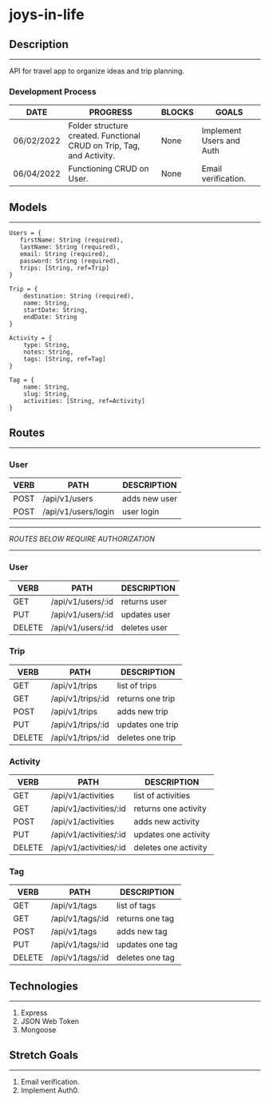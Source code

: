 # joys-in-life

## Description
***

API for travel app to organize ideas and trip planning.

### Development Process
   DATE 		 | 		  PROGRESS     |     BLOCKS 		 |  	 GOALS     |
------------ | ----------------- | --------------- | ------------- |
06/02/2022 | Folder structure created. Functional CRUD on Trip, Tag, and Activity. | None | Implement Users and Auth |
06/04/2022 | Functioning CRUD on User. | None | Email verification. |

## Models
***

```
Users = {
   firstName: String (required),
   lastName: String (required),
   email: String (required),
   password: String (required),
   trips: [String, ref=Trip]
}

Trip = {
    destination: String (required),
    name: String,
    startDate: String,
    endDate: String
}

Activity = {
    type: String,
    notes: String,
    tags: [String, ref=Tag]
}

Tag = {
    name: String,
    slug: String,
    activities: [String, ref=Activity]
}
```

## Routes
***

### User
   VERB 		 | 		  PATH 		 |  	 DESCRIPTION
------------ | ------------- | -------------------
POST | /api/v1/users | adds new user |
POST | /api/v1/users/login | user login |

***
*ROUTES BELOW REQUIRE AUTHORIZATION*
***

### User
   VERB 		 | 		  PATH 		 |  	 DESCRIPTION
------------ | ------------- | -------------------
GET | /api/v1/users/:id | returns user|
PUT | /api/v1/users/:id | updates user |
DELETE | /api/v1/users/:id | deletes user |

### Trip
   VERB 		 | 		  PATH 		 |  	 DESCRIPTION
------------ | ------------- | -------------------
GET | /api/v1/trips | list of trips |
GET | /api/v1/trips/:id | returns one trip |
POST | /api/v1/trips | adds new trip |
PUT | /api/v1/trips/:id | updates one trip |
DELETE | /api/v1/trips/:id | deletes one trip |

### Activity
   VERB 		 | 		  PATH 		 |  	 DESCRIPTION
------------ | ------------- | -------------------
GET | /api/v1/activities | list of activities |
GET | /api/v1/activities/:id | returns one activity |
POST | /api/v1/activities | adds new activity |
PUT | /api/v1/activities/:id | updates one activity |
DELETE | /api/v1/activities/:id | deletes one activity |

### Tag
   VERB 		 | 		  PATH 		 |  	 DESCRIPTION
------------ | ------------- | -------------------
GET | /api/v1/tags | list of tags |
GET | /api/v1/tags/:id | returns one tag |
POST | /api/v1/tags | adds new tag |
PUT | /api/v1/tags/:id | updates one tag |
DELETE | /api/v1/tags/:id | deletes one tag |

## Technologies
***
1. Express
2. JSON Web Token
3. Mongoose

## Stretch Goals
***
1. Email verification.
2. Implement Auth0. 
 